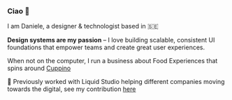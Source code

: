 ### Ciao 👋

I am Daniele, a designer & technologist based in 🇸🇪

**Design systems are my passion** – I love building scalable, consistent UI foundations that empower teams and create great user experiences.

When not on the computer, I run a business about Food Experiences that spins around [Cuppino](https://cuppino.it)

🌊 Previously worked with Liquid Studio helping different companies moving towards the digital, see my contribution [here](http://github.com/liquid-tadan)
